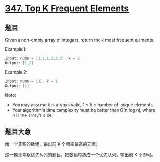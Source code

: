 # [347. Top K Frequent Elements](https://leetcode.com/problems/top-k-frequent-elements/)

## 题目

Given a non-empty array of integers, return the k most frequent elements.

Example 1:

```c
Input: nums = [1,1,1,2,2,3], k = 2
Output: [1,2]
```

Example 2:

```c
Input: nums = [1], k = 1
Output: [1]
```

Note:  

- You may assume k is always valid, 1 ≤ k ≤ number of unique elements.
- Your algorithm's time complexity must be better than O(n log n), where n is the array's size.
 

## 题目大意

给一个非空的数组，输出前 K 个频率最高的元素。

这一题是考察优先队列的题目。把数组构造成一个优先队列，输出前 K 个即可。


